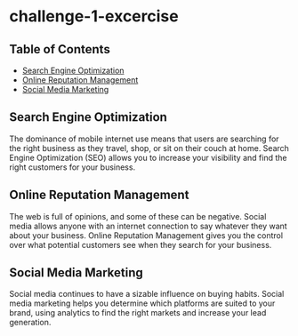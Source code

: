 # challenge-1-excercise

## Table of Contents

* [Search Engine Optimization](#Search-Engine-Optimization)
* [Online Reputation Management](#Online-Reputation-Management)
* [Social Media Marketing](#Social-Media-Maketing)

## Search Engine Optimization

The dominance of mobile internet use means that users are searching for the right business as they travel, shop, or sit on their couch at home. Search Engine Optimization (SEO) allows you to increase your visibility and find the right customers for your business.

## Online Reputation Management

The web is full of opinions, and some of these can be negative. Social media allows anyone with an internet connection to say whatever they want about your business. Online Reputation Management gives you the control over what potential customers see when they search for your business.

## Social Media Marketing

Social media continues to have a sizable influence on buying habits. Social media marketing helps you determine which platforms are suited to your brand, using analytics to find the right markets and increase your lead generation.